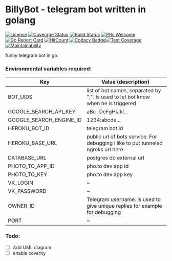 # BillyBot - telegram bot written in golang

[![License](https://img.shields.io/badge/License-Apache%202.0-blue.svg)](https://opensource.org/licenses/Apache-2.0) [![Coverage Status](https://coveralls.io/repos/github/telegram-go-bot/go_bot/badge.svg?branch=master)](https://coveralls.io/github/telegram-go-bot/go_bot?branch=master) [![Build Status](https://travis-ci.com/telegram-go-bot/go_bot.svg?branch=master)](https://travis-ci.com/telegram-go-bot/go_bot) [![PRs Welcome](https://img.shields.io/badge/PRs-welcome-brightgreen.svg?style=flat-square)](http://makeapullrequest.com) [![Go Report Card](https://goreportcard.com/badge/github.com/telegram-go-bot/go_bot)](https://goreportcard.com/report/github.com/telegram-go-bot/go_bot) [![HitCount](http://hits.dwyl.com/azerg/githubcom/telegram-go-bot/go_bot.svg)](http://hits.dwyl.com/azerg/githubcom/telegram-go-bot/go_bot) [![Codacy Badge](https://api.codacy.com/project/badge/Grade/f7237471effa4ee5a07cd85447eaa2e6)](https://www.codacy.com/gh/telegram-go-bot/go_bot?utm_source=github.com&amp;utm_medium=referral&amp;utm_content=telegram-go-bot/go_bot&amp;utm_campaign=Badge_Grade)[![Test Coverage](https://api.codeclimate.com/v1/badges/dfe7d60958d6a1c7ef5b/test_coverage)](https://codeclimate.com/github/telegram-go-bot/go_bot/test_coverage)[![Maintainability](https://api.codeclimate.com/v1/badges/dfe7d60958d6a1c7ef5b/maintainability)](https://codeclimate.com/github/telegram-go-bot/go_bot/maintainability)

funny telegram bot in go.

### Environmental variables required:

| Key  | Value (description)  |
| ------------ | ------------ |
|BOT_UIDS|list of bot names, separated by ",". Is used to let bot know when he is triggered|
|GOOGLE_SEARCH_API_KEY|aBc-DeFgHiJkl...|
|GOOGLE_SEARCH_ENGINE_ID|1234:abcde...|
|HEROKU_BOT_ID| telegram bot id|
|HEROKU_BASE_URL|public url of bots service. For debugging i like to put tunneled ngroks url here|
|DATABASE_URL|postgres db external url|
|PHOTO_TO_APP_ID|pho.to dev app id|
|PHOTO_TO_KEY| pho.to dev app key|
|VK_LOGIN|~|
|VK_PASSWORD|~|
|OWNER_ID|Telegram username. is  used to give unique replies for example for debugging|
|PORT|~|

### Todo:
 - [ ] Add UML diagram
 - [ ] enable coverity
